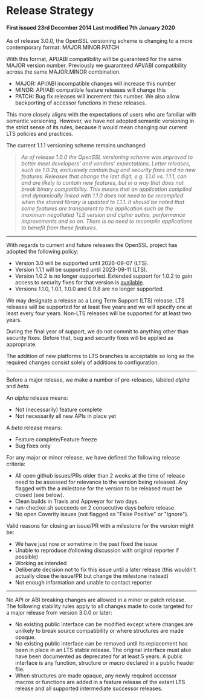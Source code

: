 # Release Strategy

#### First issued 23rd December 2014 Last modified 7th January 2020

As of release 3.0.0, the OpenSSL versioning scheme is changing to a more
contemporary format: MAJOR.MINOR.PATCH

With this format, API/ABI compatibility will be guaranteed for the same
MAJOR version number. Previously we guaranteed API/ABI compatibility
across the same MAJOR.MINOR combination.

-   MAJOR: API/ABI incompatible changes will increase this number
-   MINOR: API/ABI compatible feature releases will change this
-   PATCH: Bug fix releases will increment this number. We also allow
    backporting of accessor functions in these releases.

This more closely aligns with the expectations of users who are familiar
with semantic versioning. However, we have not adopted semantic
versioning in the strict sense of its rules, because it would mean
changing our current LTS policies and practices.

The current 1.1.1 versioning scheme remains unchanged:

> *As of release 1.0.0 the OpenSSL versioning scheme was improved to
> better meet developers\' and vendors\' expectations. Letter releases,
> such as 1.0.2a, exclusively contain bug and security fixes and no new
> features. Releases that change the last digit, e.g. 1.1.0 vs. 1.1.1,
> can and are likely to contain new features, but in a way that does not
> break binary compatibility. This means that an application compiled
> and dynamically linked with 1.1.0 does not need to be recompiled when
> the shared library is updated to 1.1.1. It should be noted that some
> features are transparent to the application such as the maximum
> negotiated TLS version and cipher suites, performance improvements and
> so on. There is no need to recompile applications to benefit from
> these features.*

------------------------------------------------------------------------

With regards to current and future releases the OpenSSL project has
adopted the following policy:

-   Version 3.0 will be supported until 2026-09-07 (LTS).
-   Version 1.1.1 will be supported until 2023-09-11 (LTS).
-   Version 1.0.2 is no longer supported. Extended support for 1.0.2 to
    gain access to security fixes for that version is
    [available](/support/contracts.html).
-   Versions 1.1.0, 1.0.1, 1.0.0 and 0.9.8 are no longer supported.

We may designate a release as a Long Term Support (LTS) release. LTS
releases will be supported for at least five years and we will specify
one at least every four years. Non-LTS releases will be supported for at
least two years.

During the final year of support, we do not commit to anything other
than security fixes. Before that, bug and security fixes will be applied
as appropriate.

The addition of new platforms to LTS branches is acceptable so long as
the required changes consist solely of additions to configuration.

------------------------------------------------------------------------

Before a major release, we make a number of pre-releases, labeled
*alpha* and *beta*.

An *alpha* release means:

-   Not (necessarily) feature complete
-   Not necessarily all new APIs in place yet

A *beta* release means:

-   Feature complete/Feature freeze
-   Bug fixes only

For any major or minor release, we have defined the following release
criteria:

-   All open github issues/PRs older than 2 weeks at the time of release
    need to be assessed for relevance to the version being released. Any
    flagged with the a milestone for the version to be released must be
    closed (see below).
-   Clean builds in Travis and Appveyor for two days.
-   run-checker.sh succeeds on 2 consecutive days before release.
-   No open Coverity issues (not flagged as \"False Positive\" or
    \"Ignore\").

Valid reasons for closing an issue/PR with a milestone for the version
might be:

-   We have just now or sometime in the past fixed the issue
-   Unable to reproduce (following discussion with original reporter if
    possible)
-   Working as intended
-   Deliberate decision not to fix this issue until a later release
    (this wouldn\'t actually close the issue/PR but change the milestone
    instead)
-   Not enough information and unable to contact reporter

------------------------------------------------------------------------

No API or ABI breaking changes are allowed in a minor or patch release.
The following stability rules apply to all changes made to code targeted
for a major release from version 3.0.0 or later:

-   No existing public interface can be modified except where changes
    are unlikely to break source compatibility or where structures are
    made opaque.
-   No existing public interface can be removed until its replacement
    has been in place in an LTS stable release. The original interface
    must also have been documented as deprecated for at least 5 years. A
    public interface is any function, structure or macro declared in a
    public header file.
-   When structures are made opaque, any newly required accessor macros
    or functions are added in a feature release of the extant LTS
    release and all supported intermediate successor releases.
